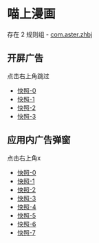# 喵上漫画

存在 2 规则组 - [com.aster.zhbj](/src/apps/com.aster.zhbj.ts)

## 开屏广告

点击右上角跳过

- [快照-0](https://gkd-kit.gitee.io/import/12981243)
- [快照-1](https://gkd-kit.gitee.io/import/13029855)
- [快照-2](https://gkd-kit.gitee.io/import/13043320)
- [快照-3](https://gkd-kit.gitee.io/import/13043344)

## 应用内广告弹窗

点击右上角x

- [快照-0](https://gkd-kit.songe.li/import/12777325)
- [快照-1](https://gkd-kit.gitee.io/import/13029880)
- [快照-2](https://gkd-kit.gitee.io/import/12872249)
- [快照-3](https://gkd-kit.songe.li/import/12903062)
- [快照-4](https://gkd-kit.gitee.io/import/12984767)
- [快照-5](https://gkd-kit.gitee.io/import/12998908)
- [快照-6](https://gkd-kit.gitee.io/import/12996953)
- [快照-7](https://gkd-kit.gitee.io/import/13003644)
